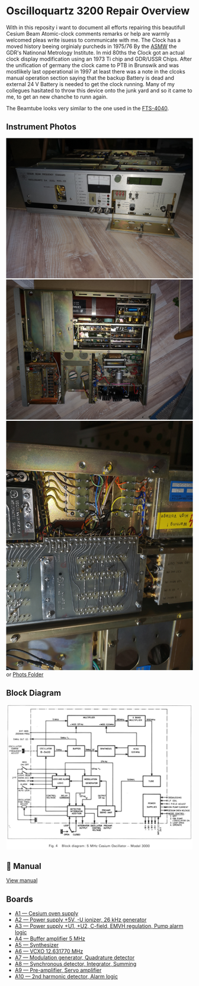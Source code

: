 # Oscilloquartz 3200 Repair Overview

With in this reposity i want to document all efforts repairing this beautifull Cesium Beam Atomic-clock comments remarks or help are warmly welcomed pleas write isuess to communicate with me.
The Clock has a moved history beeing orginialy purcheds in 1975/76 By the [ASMW](https://de.wikipedia.org/wiki/Deutsches_Amt_f%C3%BCr_Ma%C3%9F_und_Gewicht) the GDR's Natinonal Metrology Institute.
In mid 80ths the Clock got an actual clock display modification using an 1973 Ti chip and GDR/USSR Chips.
After the unification of germany the clock came to PTB in Brunswik and was mostlikely last opperational in 1997 at least there was a note in the clcoks manual operation section saying that the backup Battery is dead and external 24 V Battery is needed to get the clock running.
Many of my collegues hasitated to throw this device onto the junk yard and so it came to me, to get an new chanche to runn again.  

The Beamtube looks very similar to the one used in the [FTS-4040](http://www.leapsecond.com/museum/fts4040/).

## Instrument Photos
![InstrumentFrontView.jpg](photos/InstrumentFrontView.jpg)
![CompleDeviceFromTop.jpg](photos/CompleDeviceFromTop.jpg)
![MainConnectionBoard_BottomView.jpg](photos/MainConnectionBoard_BottomView.jpg)
or [Phots Folder](photos/)
## Block Diagram
![Block Diagram](3200BlockDiagramm.png)

## 📖 Manual
[View manual](manuals/OSA-3200-manual-part1.pdf)

## Boards

- [A1 — Cesium oven supply](boards/A1_Cesium_oven_supply/A1_Cesium_oven_supply.md)
- [A2 — Power supply +5V, -U ionizer, 26 kHz generator](boards/A2_Power_supply_5V__U_ionizer_26_kHz_generator/A2_Power_supply_5V__U_ionizer_26_kHz_generator.md)
- [A3 — Power supply +U1, +U2, C-field, EMVH regulation, Pump alarm logic](boards/A3_Power_supply_U1__U2_C_field_EMVH_regulation_Pump_alarm_logic/A3_Power_supply_U1__U2_C_field_EMVH_regulation_Pump_alarm_logic.md)
- [A4 — Buffer amplifier 5 MHz](boards/A4_Buffer_amplifier_5_MHz/A4_Buffer_amplifier_5_MHz.md)
- [A5 — Synthesizer](boards/A5_Synthesizer/A5_Synthesizer.md)
- [A6 — VCXO 12.631770 MHz](boards/A6_VCXO_12_631770_MHz/A6_VCXO_12_631770_MHz.md)
- [A7 — Modulation generator, Quadrature detector](boards/A7_Modulation_generator_Quadrature_detector/A7_Modulation_generator_Quadrature_detector.md)
- [A8 — Synchronous detector, Integrator, Summing](boards/A8_Synchronous_detector_Integrator_Summing/A8_Synchronous_detector_Integrator_Summing.md)
- [A9 — Pre-amplifier, Servo amplifier](boards/A9_Pre_amplifier_Servo_amplifier/A9_Pre_amplifier_Servo_amplifier.md)
- [A10 — 2nd harmonic detector, Alarm logic](boards/A10_2nd_harmonic_detector_Alarm_logic/A10_2nd_harmonic_detector_Alarm_logic.md)
